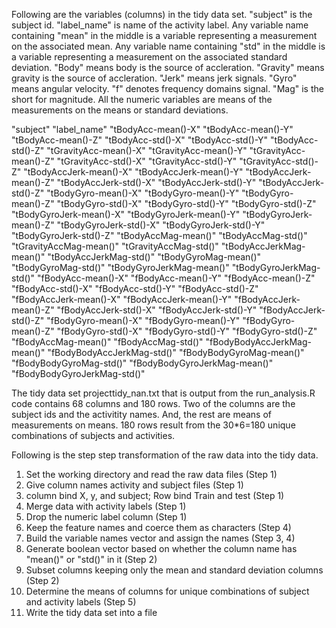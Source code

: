 Following are the variables (columns) in the tidy data set. "subject" is the subject id. "label_name" is name of the activity label. Any variable name containing "mean" in the middle is a variable representing a measurement on the associated mean. Any variable name containing "std" in the middle is a variable representing a measurement on the associated standard deviation. "Body" means body is the source of accleration. "Gravity" means gravity is the source of accleration. "Jerk" means jerk signals. "Gyro" means angular velocity. "f" denotes frequency domains signal. "Mag" is the short for magnitude. All the numeric variables are means of the measurements on the means or standard deviations. 

"subject" 
"label_name"
"tBodyAcc-mean()-X"
"tBodyAcc-mean()-Y"
"tBodyAcc-mean()-Z"
"tBodyAcc-std()-X"
"tBodyAcc-std()-Y"
"tBodyAcc-std()-Z"
"tGravityAcc-mean()-X"
"tGravityAcc-mean()-Y"
"tGravityAcc-mean()-Z"
"tGravityAcc-std()-X"
"tGravityAcc-std()-Y"
"tGravityAcc-std()-Z"
"tBodyAccJerk-mean()-X"
"tBodyAccJerk-mean()-Y"
"tBodyAccJerk-mean()-Z"
"tBodyAccJerk-std()-X"
"tBodyAccJerk-std()-Y"
"tBodyAccJerk-std()-Z"
"tBodyGyro-mean()-X"
"tBodyGyro-mean()-Y"
"tBodyGyro-mean()-Z"
"tBodyGyro-std()-X"
"tBodyGyro-std()-Y"
"tBodyGyro-std()-Z"
"tBodyGyroJerk-mean()-X"
"tBodyGyroJerk-mean()-Y"
"tBodyGyroJerk-mean()-Z"
"tBodyGyroJerk-std()-X"
"tBodyGyroJerk-std()-Y"
"tBodyGyroJerk-std()-Z"
"tBodyAccMag-mean()"
"tBodyAccMag-std()"
"tGravityAccMag-mean()"
"tGravityAccMag-std()"
"tBodyAccJerkMag-mean()"
"tBodyAccJerkMag-std()"
"tBodyGyroMag-mean()"
"tBodyGyroMag-std()"
"tBodyGyroJerkMag-mean()"
"tBodyGyroJerkMag-std()"
"fBodyAcc-mean()-X"
"fBodyAcc-mean()-Y"
"fBodyAcc-mean()-Z"
"fBodyAcc-std()-X"
"fBodyAcc-std()-Y"
"fBodyAcc-std()-Z"
"fBodyAccJerk-mean()-X"
"fBodyAccJerk-mean()-Y"
"fBodyAccJerk-mean()-Z"
"fBodyAccJerk-std()-X"
"fBodyAccJerk-std()-Y"
"fBodyAccJerk-std()-Z"
"fBodyGyro-mean()-X"
"fBodyGyro-mean()-Y"
"fBodyGyro-mean()-Z"
"fBodyGyro-std()-X"
"fBodyGyro-std()-Y"
"fBodyGyro-std()-Z"
"fBodyAccMag-mean()"
"fBodyAccMag-std()"
"fBodyBodyAccJerkMag-mean()"
"fBodyBodyAccJerkMag-std()"
"fBodyBodyGyroMag-mean()"
"fBodyBodyGyroMag-std()"
"fBodyBodyGyroJerkMag-mean()"
"fBodyBodyGyroJerkMag-std()"

The tidy data set projecttidy_nan.txt that is output from the run_analysis.R code contains 68 columns and 180 rows. Two of the columns are the subject ids and the activitity names. And, the rest are means of measurements on means. 180 rows result from the 30*6=180 unique combinations of subjects and activities. 

Following is the step step transformation of the raw data into the tidy data.

1. Set the working directory and read the raw data files (Step 1)
2. Give column names activity and subject files (Step 1)
3. column bind X, y, and subject; Row bind Train and test (Step 1)
4. Merge data with activity labels (Step 1)
5. Drop the numeric label column (Step 1)
6. Keep the feature names and coerce them as characters (Step 4)
7. Build the variable names vector and assign the names (Step 3, 4)
8. Generate boolean vector based on whether the column name has "mean()" or "std()" in it (Step 2)
9. Subset columns keeping only the mean and standard deviation columns (Step 2)
10. Determine the means of columns for unique combinations of subject and activity labels (Step 5)
11. Write the tidy data set into a file

